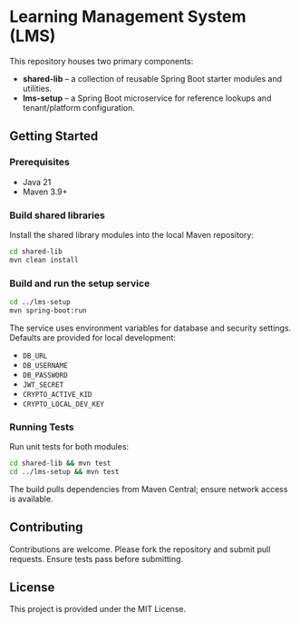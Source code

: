 # Learning Management System (LMS)

This repository houses two primary components:

- **shared-lib** – a collection of reusable Spring Boot starter modules and utilities.
- **lms-setup** – a Spring Boot microservice for reference lookups and tenant/platform configuration.

## Getting Started

### Prerequisites
- Java 21
- Maven 3.9+

### Build shared libraries
Install the shared library modules into the local Maven repository:

```bash
cd shared-lib
mvn clean install
```

### Build and run the setup service

```bash
cd ../lms-setup
mvn spring-boot:run
```

The service uses environment variables for database and security settings. Defaults are provided for local development:

- `DB_URL`
- `DB_USERNAME`
- `DB_PASSWORD`
- `JWT_SECRET`
- `CRYPTO_ACTIVE_KID`
- `CRYPTO_LOCAL_DEV_KEY`

### Running Tests

Run unit tests for both modules:

```bash
cd shared-lib && mvn test
cd ../lms-setup && mvn test
```

The build pulls dependencies from Maven Central; ensure network access is available.

## Contributing
Contributions are welcome. Please fork the repository and submit pull requests. Ensure tests pass before submitting.

## License
This project is provided under the MIT License.


